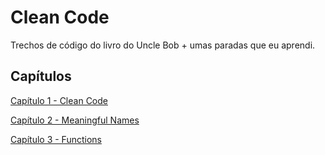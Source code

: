 # Clean Code
Trechos de código do livro do Uncle Bob + umas paradas que
eu aprendi.

##  Capítulos
[Capítulo 1 - Clean Code](./src/chap1_CleanCode/README.md)

[Capítulo 2 - Meaningful Names](./src/chap2_MeaningfulNames/README.md)

[Capítulo 3 - Functions](./src/chap3_Functions/README.md)
